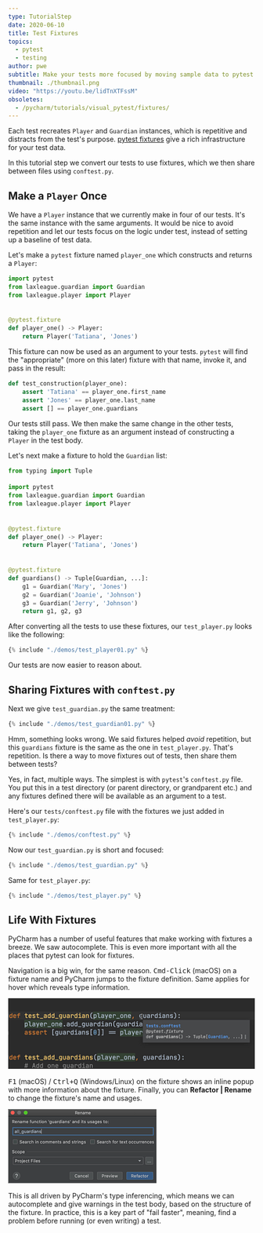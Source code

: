 ```yaml
---
type: TutorialStep
date: 2020-06-10
title: Test Fixtures
topics:
  - pytest
  - testing
author: pwe
subtitle: Make your tests more focused by moving sample data to pytest fixtures.
thumbnail: ./thumbnail.png
video: "https://youtu.be/lidTnXTFssM"
obsoletes:
  - /pycharm/tutorials/visual_pytest/fixtures/
---
```


Each test recreates `Player` and `Guardian` instances, which is repetitive and distracts from the test's purpose.
[pytest fixtures](https://docs.pytest.org/en/latest/fixture.html) give a rich infrastructure for your test data.

In this tutorial step we convert our tests to use fixtures, which we then share between files using `conftest.py`.

## Make a `Player` Once

We have a `Player` instance that we currently make in four of our tests.
It's the same instance with the same arguments.
It would be nice to avoid repetition and let our tests focus on the logic under test, instead of setting up a baseline of test data.

Let's make a `pytest` fixture named `player_one` which constructs and returns a `Player`:

```python {1,6-8}
import pytest
from laxleague.guardian import Guardian
from laxleague.player import Player


@pytest.fixture
def player_one() -> Player:
    return Player('Tatiana', 'Jones')
```

This fixture can now be used as an argument to your tests.
`pytest` will find the "appropriate" (more on this later) fixture with that name, invoke it, and pass in the result:

```python
def test_construction(player_one):
    assert 'Tatiana' == player_one.first_name
    assert 'Jones' == player_one.last_name
    assert [] == player_one.guardians
```

Our tests still pass.
We then make the same change in the other tests, taking the `player_one` fixture as an argument instead of constructing a `Player` in the test body.

Let's next make a fixture to hold the `Guardian` list:

```python {1,13-18}
from typing import Tuple

import pytest
from laxleague.guardian import Guardian
from laxleague.player import Player


@pytest.fixture
def player_one() -> Player:
    return Player('Tatiana', 'Jones')


@pytest.fixture
def guardians() -> Tuple[Guardian, ...]:
    g1 = Guardian('Mary', 'Jones')
    g2 = Guardian('Joanie', 'Johnson')
    g3 = Guardian('Jerry', 'Johnson')
    return g1, g2, g3
```

After converting all the tests to use these fixtures, our `test_player.py` looks like the following:

```python
{% include "./demos/test_player01.py" %}
```

Our tests are now easier to reason about.

## Sharing Fixtures with `conftest.py`

Next we give `test_guardian.py` the same treatment:

```python
{% include "./demos/test_guardian01.py" %}
```

Hmm, something looks wrong.
We said fixtures helped _avoid_ repetition, but this `guardians` fixture is the same as the one in `test_player.py`.
That's repetition.
Is there a way to move fixtures out of tests, then share them between tests?

Yes, in fact, multiple ways.
The simplest is with `pytest`'s `conftest.py` file.
You put this in a test directory (or parent directory, or grandparent etc.) and any fixtures defined there will be available as an argument to a test.

Here's our `tests/conftest.py` file with the fixtures we just added in `test_player.py`:

```python
{% include "./demos/conftest.py" %}
```

Now our `test_guardian.py` is short and focused:

```python
{% include "./demos/test_guardian.py" %}
```

Same for `test_player.py`:

```python
{% include "./demos/test_player.py" %}
```

## Life With Fixtures

PyCharm has a number of useful features that make working with fixtures a breeze.
We saw autocomplete.
This is even more important with all the places that pytest can look for fixtures.

Navigation is a big win, for the same reason.
<kbd>Cmd-Click</kbd> (macOS) on a fixture name and PyCharm jumps to the fixture definition.
Same applies for hover which reveals type information.

![Hover For Type Information](hover.png)

<kbd>F1</kbd> (macOS) / <kbd>Ctrl+Q</kbd> (Windows/Linux) on the fixture shows an inline popup with more information about the fixture.
Finally, you can **Refactor | Rename** to change the fixture's name and usages.

![Refactor Rename](refactor_rename.png)

This is all driven by PyCharm's type inferencing, which means we can autocomplete and give warnings in the test body, based on the structure of the fixture.
In practice, this is a key part of "fail faster", meaning, find a problem before running (or even writing) a test.
